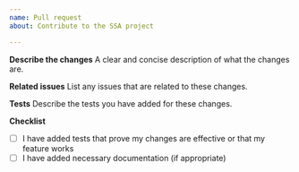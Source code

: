 ```yaml
---
name: Pull request
about: Contribute to the SSA project

---
```


**Describe the changes**
A clear and concise description of what the changes are.

**Related issues**
List any issues that are related to these changes.

**Tests**
Describe the tests you have added for these changes.

**Checklist**
- [ ] I have added tests that prove my changes are effective or that my feature works
- [ ] I have added necessary documentation (if appropriate)

